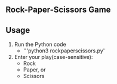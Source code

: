 Rock-Paper-Scissors Game
----

Usage
-----
1. Run the Python code
    - '''python3 rockpaperscissors.py'
2. Enter your play(case-sensitive):
    - Rock
    - Paper, or
    - Scissors
